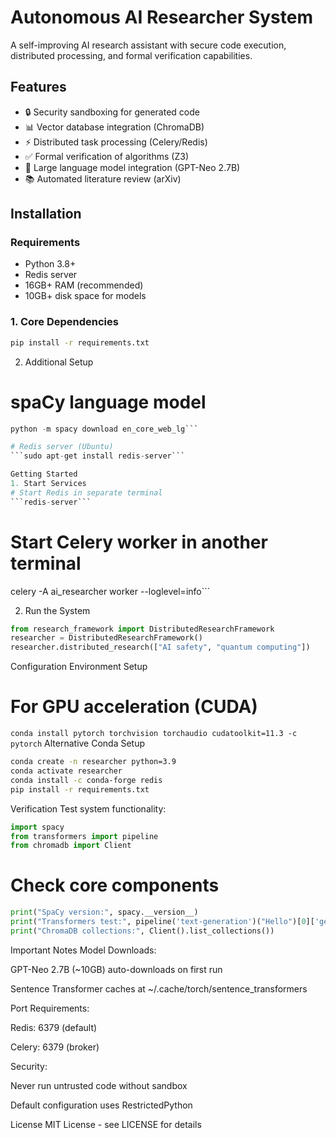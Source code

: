 # Autonomous AI Researcher System

A self-improving AI research assistant with secure code execution, distributed processing, and formal verification capabilities.

## Features

- 🔒 Security sandboxing for generated code
- 📊 Vector database integration (ChromaDB)
- ⚡ Distributed task processing (Celery/Redis)
- ✅ Formal verification of algorithms (Z3)
- 🤖 Large language model integration (GPT-Neo 2.7B)
- 📚 Automated literature review (arXiv)

## Installation

### Requirements
- Python 3.8+
- Redis server
- 16GB+ RAM (recommended)
- 10GB+ disk space for models

### 1. Core Dependencies
```bash
pip install -r requirements.txt

```
2. Additional Setup

# spaCy language model
```py
python -m spacy download en_core_web_lg```

# Redis server (Ubuntu)
```sudo apt-get install redis-server```

Getting Started
1. Start Services
# Start Redis in separate terminal
```redis-server```

```
# Start Celery worker in another terminal
celery -A ai_researcher worker --loglevel=info```

2. Run the System
```py
from research_framework import DistributedResearchFramework
researcher = DistributedResearchFramework()
researcher.distributed_research(["AI safety", "quantum computing"])
```
Configuration
Environment Setup
# For GPU acceleration (CUDA)
```conda install pytorch torchvision torchaudio cudatoolkit=11.3 -c pytorch```
Alternative Conda Setup
```bash
conda create -n researcher python=3.9
conda activate researcher
conda install -c conda-forge redis
pip install -r requirements.txt
```
Verification
Test system functionality:

```py
import spacy
from transformers import pipeline
from chromadb import Client
```
# Check core components
```py
print("SpaCy version:", spacy.__version__)
print("Transformers test:", pipeline('text-generation')("Hello")[0]['generated_text'])
print("ChromaDB collections:", Client().list_collections())
```
Important Notes
Model Downloads:

GPT-Neo 2.7B (~10GB) auto-downloads on first run

Sentence Transformer caches at ~/.cache/torch/sentence_transformers

Port Requirements:

Redis: 6379 (default)

Celery: 6379 (broker)

Security:

Never run untrusted code without sandbox

Default configuration uses RestrictedPython

License
MIT License - see LICENSE for details



